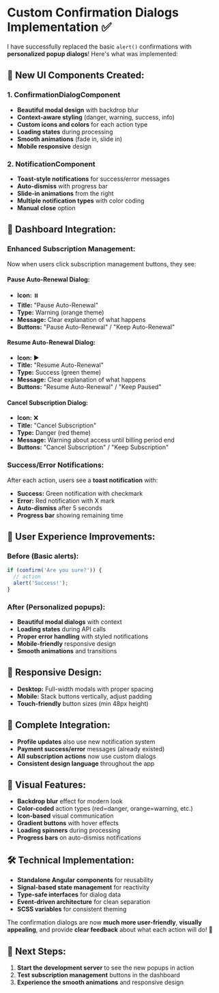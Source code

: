 # Custom Confirmation Dialogs Implementation ✅

I have successfully replaced the basic `alert()` confirmations with **personalized popup dialogs**! Here's what was implemented:

## 🎨 **New UI Components Created:**

### **1. ConfirmationDialogComponent**
- **Beautiful modal design** with backdrop blur
- **Context-aware styling** (danger, warning, success, info)
- **Custom icons and colors** for each action type
- **Loading states** during processing
- **Smooth animations** (fade in, slide in)
- **Mobile responsive** design

### **2. NotificationComponent**
- **Toast-style notifications** for success/error messages
- **Auto-dismiss** with progress bar
- **Slide-in animations** from the right
- **Multiple notification types** with color coding
- **Manual close** option

## 🔧 **Dashboard Integration:**

### **Enhanced Subscription Management:**
Now when users click subscription management buttons, they see:

#### **Pause Auto-Renewal Dialog:**
- **Icon:** ⏸️
- **Title:** "Pause Auto-Renewal"
- **Type:** Warning (orange theme)
- **Message:** Clear explanation of what happens
- **Buttons:** "Pause Auto-Renewal" / "Keep Auto-Renewal"

#### **Resume Auto-Renewal Dialog:**
- **Icon:** ▶️
- **Title:** "Resume Auto-Renewal"
- **Type:** Success (green theme)
- **Message:** Clear explanation of what happens
- **Buttons:** "Resume Auto-Renewal" / "Keep Paused"

#### **Cancel Subscription Dialog:**
- **Icon:** ❌
- **Title:** "Cancel Subscription"
- **Type:** Danger (red theme)
- **Message:** Warning about access until billing period end
- **Buttons:** "Cancel Subscription" / "Keep Subscription"

### **Success/Error Notifications:**
After each action, users see a **toast notification** with:
- **Success:** Green notification with checkmark
- **Error:** Red notification with X mark
- **Auto-dismiss** after 5 seconds
- **Progress bar** showing remaining time

## 🎯 **User Experience Improvements:**

### **Before (Basic alerts):**
```javascript
if (confirm('Are you sure?')) {
  // action
  alert('Success!');
}
```

### **After (Personalized popups):**
- **Beautiful modal dialogs** with context
- **Loading states** during API calls
- **Proper error handling** with styled notifications
- **Mobile-friendly** responsive design
- **Smooth animations** and transitions

## 📱 **Responsive Design:**
- **Desktop:** Full-width modals with proper spacing
- **Mobile:** Stack buttons vertically, adjust padding
- **Touch-friendly** button sizes (min 48px height)

## 🔄 **Complete Integration:**
- **Profile updates** also use new notification system
- **Payment success/error** messages (already existed)
- **All subscription actions** now use custom dialogs
- **Consistent design language** throughout the app

## 🎨 **Visual Features:**
- **Backdrop blur** effect for modern look
- **Color-coded** action types (red=danger, orange=warning, etc.)
- **Icon-based** visual communication
- **Gradient buttons** with hover effects
- **Loading spinners** during processing
- **Progress bars** on auto-dismiss notifications

## 🛠️ **Technical Implementation:**
- **Standalone Angular components** for reusability
- **Signal-based state management** for reactivity
- **Type-safe interfaces** for dialog data
- **Event-driven architecture** for clean separation
- **SCSS variables** for consistent theming

The confirmation dialogs are now **much more user-friendly**, **visually appealing**, and provide **clear feedback** about what each action will do! 🎉

## 🚀 **Next Steps:**
1. **Start the development server** to see the new popups in action
2. **Test subscription management** buttons in the dashboard
3. **Experience the smooth animations** and responsive design
